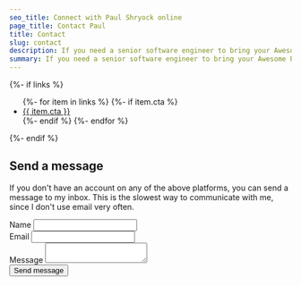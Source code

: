 ```yaml
---
seo_title: Connect with Paul Shryock online
page_title: Contact Paul
title: Contact
slug: contact
description: If you need a senior software engineer to bring your Awesome Project™ to life, get in touch with Paul in one of the following ways.
summary: If you need a senior software engineer to bring your Awesome Project™ to life, get in touch with me in one of the following&nbsp;ways.
---
```


{%- if links %}

<ul>
{%- for item in links %}
{%- if item.cta %}
<li><a href="{{ item.link }}">{{ item.cta }}</a></li>
{%- endif %}
{%- endfor %}
</ul>
{%- endif %}

## Send a message

If you don't have an account on any of the above platforms, you can send a message to my inbox. This is the slowest way to communicate with me, since I don't use email very&nbsp;often.

<form action="{{ site.origin }}/api/contact/" method=POST>
  <div>
    <label for=name>Name</label>
    <input id=name name=name required type=text></input>
  </div>
  <div>
    <label for=email>Email</label>
    <input id=email name=email required type="email"></input>
  </div>
  <div>
    <label for=message>Message</label>
    <textarea id=message name=message required></textarea>
  </div>
  <button>Send message</button>
</form>
